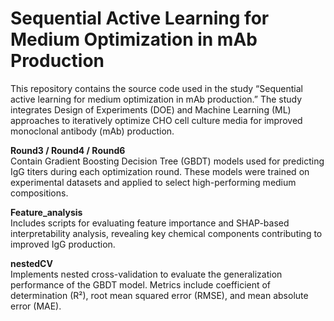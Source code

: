 # Sequential Active Learning for Medium Optimization in mAb Production
This repository contains the source code used in the study “Sequential active learning for medium optimization in mAb production.”
The study integrates Design of Experiments (DOE) and Machine Learning (ML) approaches to iteratively optimize CHO cell culture media for improved monoclonal antibody (mAb) production.

**Round3 / Round4 / Round6**
<br>Contain Gradient Boosting Decision Tree (GBDT) models used for predicting IgG titers during each optimization round.
These models were trained on experimental datasets and applied to select high-performing medium compositions.

**Feature_analysis**
<br>Includes scripts for evaluating feature importance and SHAP-based interpretability analysis,
revealing key chemical components contributing to improved IgG production.

**nestedCV**
<br>Implements nested cross-validation to evaluate the generalization performance of the GBDT model.
Metrics include coefficient of determination (R²), root mean squared error (RMSE), and mean absolute error (MAE).
